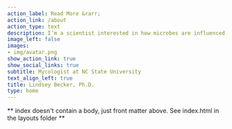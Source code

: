 ```yaml
---
action_label: Read More &rarr;
action_link: /about
action_type: text
description: I’m a scientist interested in how microbes are influenced by their surrounding environment and associated with other microbes as well as their host. My research employs microbial ecology and next generation sequencing to improve our understanding of host-microbe interactions.
image_left: false
images:
- img/avatar.png
show_action_link: true
show_social_links: true
subtitle: Mycologist at NC State University
text_align_left: true
title: Lindsey Becker, Ph.D.
type: home
---
```


** index doesn't contain a body, just front matter above.
See index.html in the layouts folder **
